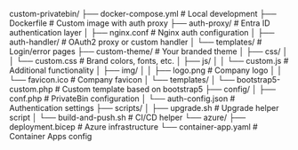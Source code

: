 custom-privatebin/
├── docker-compose.yml              # Local development
├── Dockerfile                      # Custom image with auth proxy
├── auth-proxy/                     # Entra ID authentication layer
│   ├── nginx.conf                  # Nginx auth configuration
│   ├── auth-handler/               # OAuth2 proxy or custom handler
│   └── templates/                  # Login/error pages
├── custom-theme/                   # Your branded theme
│   ├── css/
│   │   └── custom.css             # Brand colors, fonts, etc.
│   ├── js/
│   │   └── custom.js              # Additional functionality
│   ├── img/
│   │   ├── logo.png               # Company logo
│   │   └── favicon.ico            # Company favicon
│   └── templates/
│       └── bootstrap5-custom.php   # Custom template based on bootstrap5
├── config/
│   ├── conf.php                    # PrivateBin configuration
│   └── auth-config.json            # Authentication settings
├── scripts/
│   ├── upgrade.sh                  # Upgrade helper script
│   └── build-and-push.sh          # CI/CD helper
└── azure/
    ├── deployment.bicep            # Azure infrastructure
    └── container-app.yaml          # Container Apps config
